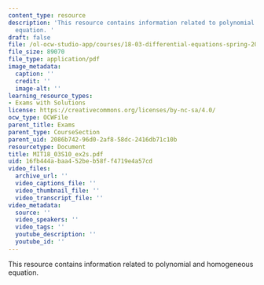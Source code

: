 ```yaml
---
content_type: resource
description: 'This resource contains information related to polynomial and homogeneous
  equation. '
draft: false
file: /ol-ocw-studio-app/courses/18-03-differential-equations-spring-2010/16fb444abaa452beb58ff4719e4a57cd_MIT18_03S10_ex2s.pdf
file_size: 89070
file_type: application/pdf
image_metadata:
  caption: ''
  credit: ''
  image-alt: ''
learning_resource_types:
- Exams with Solutions
license: https://creativecommons.org/licenses/by-nc-sa/4.0/
ocw_type: OCWFile
parent_title: Exams
parent_type: CourseSection
parent_uid: 2086b742-96d0-2af8-58dc-2416db71c10b
resourcetype: Document
title: MIT18_03S10_ex2s.pdf
uid: 16fb444a-baa4-52be-b58f-f4719e4a57cd
video_files:
  archive_url: ''
  video_captions_file: ''
  video_thumbnail_file: ''
  video_transcript_file: ''
video_metadata:
  source: ''
  video_speakers: ''
  video_tags: ''
  youtube_description: ''
  youtube_id: ''
---
```

This resource contains information related to polynomial and homogeneous equation.